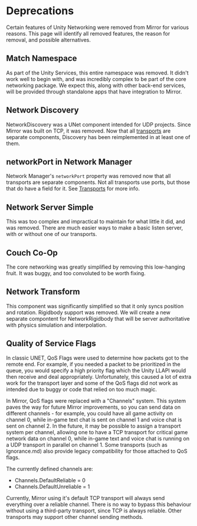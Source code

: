 # Deprecations

Certain features of Unity Networking were removed from Mirror for various reasons.
This page will identify all removed features, the reason for removal, and possible alternatives.

## Match Namespace

As part of the Unity Services, this entire namespace was removed.  It didn't work well to begin with, and was incredibly complex to be part of the core networking package.  We expect this, along with other back-end services, will be provided through standalone apps that have integration to Mirror.

## Network Discovery

NetworkDiscovery was a UNet component intended for UDP projects.  Since Mirror was built on TCP, it was removed.  Now that all [transports](../Transports/index.md) are separate components, Discovery has been reimplemented in at least one of them.

## networkPort in Network Manager

Network Manager's `networkPort` property was removed now that all transports are separate components.  Not all transports use ports, but those that do have a field for it.  See [Transports](../Transports/index.md) for more info.

##  Network Server Simple

This was too complex and impractical to maintain for what little it did, and was removed.  There are much easier ways to make a basic listen server, with or without one of our transports.

## Couch Co-Op

The core networking was greatly simplified by removing this low-hanging fruit.  It was buggy, and too convoluted to be worth fixing.

## Network Transform

This component was significantly simplified so that it only syncs position and rotation.  Rigidbody support was removed.  We will create a new separate compontent for NetworkRigidbody that will be server authoritative with physics simulation and interpolation.

## Quality of Service Flags

In classic UNET, QoS Flags were used to determine how packets got to the remote end. For example, if you needed a packet to be prioritized in the queue, you would specify a high priority flag which the Unity LLAPI would then receive and deal appropriately. Unfortunately, this caused a lot of extra work for the transport layer and some of the QoS flags did not work as intended due to buggy or code that relied on too much magic.

In Mirror, QoS flags were replaced with a "Channels" system. This system paves the way for future Mirror improvements, so you can send data on different channels - for example, you could have all game activity on channel 0, while in-game text chat is sent on channel 1 and voice chat is sent on channel 2. In the future, it may be possible to assign a transport system per channel, allowing one to have a TCP transport for critical game network data on channel 0, while in-game text and voice chat is running on a UDP transport in parallel on channel 1. Some transports (such as Ignorance.md) also provide legacy compatibility for those attached to QoS flags.

The currently defined channels are:
- Channels.DefaultReliable = 0
- Channels.DefaultUnreliable = 1

Currently, Mirror using it's default TCP transport will always send everything over a reliable channel. There is no way to bypass this behaviour without using a third-party transport, since TCP is always reliable. Other transports may support other channel sending methods.

